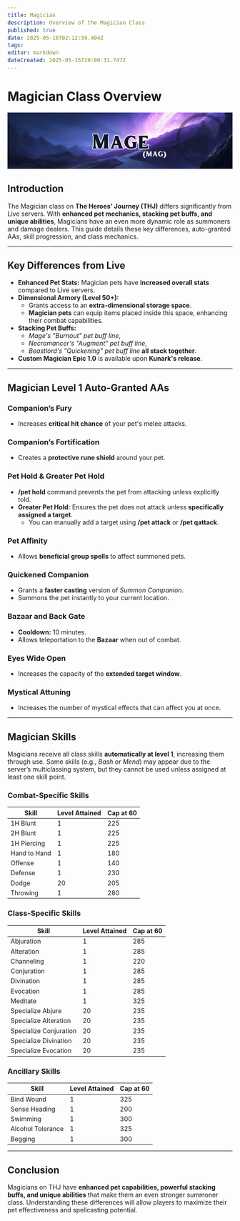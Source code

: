 ```yaml
---
title: Magician
description: Overview of the Magician Class
published: true
date: 2025-05-16T02:12:59.494Z
tags: 
editor: markdown
dateCreated: 2025-05-15T19:00:31.747Z
---
```


# Magician Class Overview

![](/magepage.png)

## Introduction

The Magician class on **The Heroes' Journey (THJ)** differs significantly from Live servers. With **enhanced pet mechanics, stacking pet buffs, and unique abilities**, Magicians have an even more dynamic role as summoners and damage dealers. This guide details these key differences, auto-granted AAs, skill progression, and class mechanics.

---

## Key Differences from Live

-   **Enhanced Pet Stats:** Magician pets have **increased overall stats** compared to Live servers.
-   **Dimensional Armory (Level 50+):**
    -   Grants access to an **extra-dimensional storage space**.
    -   **Magician pets** can equip items placed inside this space, enhancing their combat capabilities.
-   **Stacking Pet Buffs:**
    -   *Mage's "Burnout" pet buff line*,
    -   *Necromancer's "Augment" pet buff line*,
    -   *Beastlord's "Quickening" pet buff line* **all stack together**.
-   **Custom Magician Epic 1.0** is available upon **Kunark's release**.

---

## Magician Level 1 Auto-Granted AAs

### Companion’s Fury

-   Increases **critical hit chance** of your pet's melee attacks.

### Companion’s Fortification

-   Creates a **protective rune shield** around your pet.

### Pet Hold & Greater Pet Hold

-   **/pet hold** command prevents the pet from attacking unless explicitly told.
-   **Greater Pet Hold:** Ensures the pet does not attack unless **specifically assigned a target**.
    -   You can manually add a target using **/pet attack** or **/pet qattack**.

### Pet Affinity

-   Allows **beneficial group spells** to affect summoned pets.

### Quickened Companion

-   Grants a **faster casting** version of *Summon Companion*.
-   Summons the pet instantly to your current location.

### Bazaar and Back Gate

-   **Cooldown:** 10 minutes.
-   Allows teleportation to the **Bazaar** when out of combat.

### Eyes Wide Open

-   Increases the capacity of the **extended target window**.

### Mystical Attuning

-   Increases the number of mystical effects that can affect you at once.

---

## Magician Skills

Magicians receive all class skills **automatically at level 1**, increasing them through use. Some skills (e.g., *Bash* or *Mend*) may appear due to the server’s multiclassing system, but they cannot be used unless assigned at least one skill point.

### Combat-Specific Skills

| Skill | Level Attained | Cap at 60 |
| --- | --- | --- |
| 1H Blunt | 1   | 225 |
| 2H Blunt | 1   | 225 |
| 1H Piercing | 1   | 225 |
| Hand to Hand | 1   | 180 |
| Offense | 1   | 140 |
| Defense | 1   | 230 |
| Dodge | 20  | 205 |
| Throwing | 1   | 280 |

### Class-Specific Skills

| Skill | Level Attained | Cap at 60 |
| --- | --- | --- |
| Abjuration | 1   | 285 |
| Alteration | 1   | 285 |
| Channeling | 1   | 220 |
| Conjuration | 1   | 285 |
| Divination | 1   | 285 |
| Evocation | 1   | 285 |
| Meditate | 1   | 325 |
| Specialize Abjure | 20  | 235 |
| Specialize Alteration | 20  | 235 |
| Specialize Conjuration | 20  | 235 |
| Specialize Divination | 20  | 235 |
| Specialize Evocation | 20  | 235 |

### Ancillary Skills

| Skill | Level Attained | Cap at 60 |
| --- | --- | --- |
| Bind Wound | 1   | 325 |
| Sense Heading | 1   | 200 |
| Swimming | 1   | 300 |
| Alcohol Tolerance | 1   | 325 |
| Begging | 1   | 300 |

---

## Conclusion

Magicians on THJ have **enhanced pet capabilities, powerful stacking buffs, and unique abilities** that make them an even stronger summoner class. Understanding these differences will allow players to maximize their pet effectiveness and spellcasting potential.